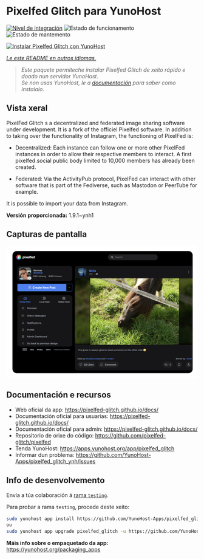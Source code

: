 <!--
NOTA: Este README foi creado automáticamente por <https://github.com/YunoHost/apps/tree/master/tools/readme_generator>
NON debe editarse manualmente.
-->

# Pixelfed Glitch para YunoHost

[![Nivel de integración](https://apps.yunohost.org/badge/integration/pixelfed_glitch)](https://ci-apps.yunohost.org/ci/apps/pixelfed_glitch/)
![Estado de funcionamento](https://apps.yunohost.org/badge/state/pixelfed_glitch)
![Estado de mantemento](https://apps.yunohost.org/badge/maintained/pixelfed_glitch)

[![Instalar Pixelfed Glitch con YunoHost](https://install-app.yunohost.org/install-with-yunohost.svg)](https://install-app.yunohost.org/?app=pixelfed_glitch)

*[Le este README en outros idiomas.](./ALL_README.md)*

> *Este paquete permíteche instalar Pixelfed Glitch de xeito rápido e doado nun servidor YunoHost.*  
> *Se non usas YunoHost, le a [documentación](https://yunohost.org/install) para saber como instalalo.*

## Vista xeral

PixelFed Glitch s a decentralized and federated image sharing software under development. It is a fork of the officiel Pixelfed software.
In addition to taking over the functionality of Instagram, the functioning of PixelFed is:

* Decentralized: Each instance can follow one or more other PixelFed instances in order to allow their respective members to interact. A first pixelfed.social public body limited to 10,000 members has already been created.

* Federated: Via the ActivityPub protocol, PixelFed can interact with other software that is part of the Fediverse, such as Mastodon or PeerTube for example.

It is possible to import your data from Instagram.


**Versión proporcionada:** 1.9.1~ynh1

## Capturas de pantalla

![Captura de pantalla de Pixelfed Glitch](./doc/screenshots/screenshot.png)

## Documentación e recursos

- Web oficial da app: <https://pixelfed-glitch.github.io/docs/>
- Documentación oficial para usuarias: <https://pixelfed-glitch.github.io/docs/>
- Documentación oficial para admin: <https://pixelfed-glitch.github.io/docs/>
- Repositorio de orixe do código: <https://github.com/pixelfed-glitch/pixelfed>
- Tenda YunoHost: <https://apps.yunohost.org/app/pixelfed_glitch>
- Informar dun problema: <https://github.com/YunoHost-Apps/pixelfed_glitch_ynh/issues>

## Info de desenvolvemento

Envía a túa colaboración á [rama `testing`](https://github.com/YunoHost-Apps/pixelfed_glitch_ynh/tree/testing).

Para probar a rama `testing`, procede deste xeito:

```bash
sudo yunohost app install https://github.com/YunoHost-Apps/pixelfed_glitch_ynh/tree/testing --debug
ou
sudo yunohost app upgrade pixelfed_glitch -u https://github.com/YunoHost-Apps/pixelfed_glitch_ynh/tree/testing --debug
```

**Máis info sobre o empaquetado da app:** <https://yunohost.org/packaging_apps>
